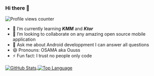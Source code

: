 ### Hi there 👋

![Profile views counter](https://komarev.com/ghpvc/?username=oussemaAr)

- 🌱 I’m currently learning ***KMM*** and ***Ktor***
- 👯 I’m looking to collaborate on any amazing open source mobile application
- 💬 Ask me about Android developpment I can answer all questions 
- 😄 Pronouns: OSAMA aka Ouuss
- ⚡ Fun fact: I trust no people only code 

<a href="https://github.com/oussemaAr">
<img align="center" src="https://github-readme-stats.vercel.app/api?username=oussemaAr&show_icons=true&theme=light&line_height=27" alt="GitHub Stats"/>
</a>

<a href="https://github.com/oussemaAr">
<img align="center" src="https://github-readme-stats.vercel.app/api/top-langs/?username=oussemaAr&theme=light&hide_langs_below=1" alt="Top Language"/>
</a>
